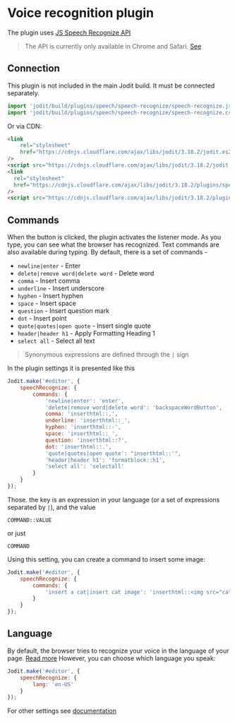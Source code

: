 # Voice recognition plugin

The plugin uses [JS Speech Recognize API](https://developer.mozilla.org/en-US/docs/Web/API/SpeechRecognition/)

> The API is currently only available in Chrome and Safari. [See](https://caniuse.com/speech-recognition)

## Connection

This plugin is not included in the main Jodit build. It must be connected separately.

```js
import 'jodit/build/plugins/speech/speech-recognize/speech-recognize.js'
import 'jodit/build/plugins/speech/speech-recognize/speech-recognize.css'
```

Or via CDN:

```html
<link
	rel="stylesheet"
	href="https://cdnjs.cloudflare.com/ajax/libs/jodit/3.18.2/jodit.es2018.min.css"
/>
<script src="https://cdnjs.cloudflare.com/ajax/libs/jodit/3.18.2/jodit.es2018.min.js"></script>
<link
  rel="stylesheet"
  href="https://cdnjs.cloudflare.com/ajax/libs/jodit/3.18.2/plugins/speech/speech-recognize/speech-recognize.css"
/>
<script src="https://cdnjs.cloudflare.com/ajax/libs/jodit/3.18.2/plugins/speech/speech-recognize/speech-recognize.js"></script>
```

## Commands

When the button is clicked, the plugin activates the listener mode.
As you type, you can see what the browser has recognized.
Text commands are also available during typing.
By default, there is a set of commands -

-   `newline|enter` - Enter
-   `delete|remove word|delete word` - Delete word
-   `comma` - Insert comma
-   `underline` - Insert underscore
-   `hyphen` - Insert hyphen
-   `space` - Insert space
-   `question` - Insert question mark
-   `dot` - Insert point
-   `quote|quotes|open quote` - Insert single quote
-   `header|header h1` - Apply Formatting Heading 1
-   `select all` - Select all text

> Synonymous expressions are defined through the `|` sign

In the plugin settings it is presented like this

```js
Jodit.make('#editor', {
	speechRecognize: {
		commands: {
			'newline|enter': 'enter',
			'delete|remove word|delete word': 'backspaceWordButton',
			comma: 'inserthtml::,',
			underline: 'inserthtml::_',
			hyphen: 'inserthtml::-',
			space: 'inserthtml:: ',
			question: 'inserthtml::?',
			dot: 'inserthtml::.',
			'quote|quotes|open quote': "inserthtml::'",
			'header|header h1': 'formatblock::h1',
			'select all': 'selectall'
		}
	}
});
```

Those. the key is an expression in your language (or a set of expressions separated by `|`), and the value

```
COMMAND::VALUE
```

or just

```
COMMAND
```

Using this setting, you can create a command to insert some image:

```js
Jodit.make('#editor', {
	speechRecognize: {
		commands: {
			'insert a cat|insert cat image': 'inserthtml::<img src="cat.png">'
		}
	}
});
```

## Language

By default, the browser tries to recognize your voice in the language of your page. [Read more](https://developer.mozilla.org/en-US/docs/Web/API/SpeechRecognition/lang)
However, you can choose which language you speak:

```js
Jodit.make('#editor', {
	speechRecognize: {
		lang: 'en-US'
	}
});
```

For other settings see [documentation](https://xdsoft.net/jodit/docs/modules/plugins_speech_speech_recognize.html)
